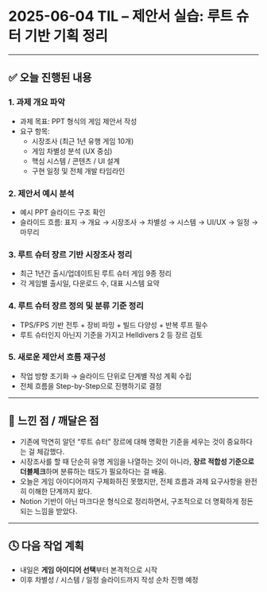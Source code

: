# 2025-06-04 TIL – 제안서 실습: 루트 슈터 기반 기획 정리

---

## ✅ 오늘 진행된 내용

### 1. 과제 개요 파악
- 과제 목표: PPT 형식의 게임 제안서 작성
- 요구 항목:
  - 시장조사 (최근 1년 유행 게임 10개)
  - 게임 차별성 분석 (UX 중심)
  - 핵심 시스템 / 콘텐츠 / UI 설계
  - 구현 일정 및 전체 개발 타임라인

### 2. 제안서 예시 분석
- 예시 PPT 슬라이드 구조 확인
- 슬라이드 흐름: 표지 → 개요 → 시장조사 → 차별성 → 시스템 → UI/UX → 일정 → 마무리

### 3. 루트 슈터 장르 기반 시장조사 정리
- 최근 1년간 출시/업데이트된 루트 슈터 게임 9종 정리
- 각 게임별 출시일, 다운로드 수, 대표 시스템 요약

### 4. 루트 슈터 장르 정의 및 분류 기준 정리
- TPS/FPS 기반 전투 + 장비 파밍 + 빌드 다양성 + 반복 루프 필수
- 루트 슈터인지 아닌지 기준을 가지고 Helldivers 2 등 장르 검토

### 5. 새로운 제안서 흐름 재구성
- 작업 방향 초기화 → 슬라이드 단위로 단계별 작성 계획 수립
- 전체 흐름을 Step-by-Step으로 진행하기로 결정

---

## 💭 느낀 점 / 깨달은 점

- 기존에 막연히 알던 “루트 슈터” 장르에 대해 명확한 기준을 세우는 것이 중요하다는 걸 체감했다.
- 시장조사를 할 때 단순히 유명 게임을 나열하는 것이 아니라, **장르 적합성 기준으로 더블체크**하며 분류하는 태도가 필요하다는 걸 배움.
- 오늘은 게임 아이디어까지 구체화하진 못했지만, 전체 흐름과 과제 요구사항을 완전히 이해한 단계까지 왔다.
- Notion 기반이 아닌 마크다운 형식으로 정리하면서, 구조적으로 더 명확하게 정돈되는 느낌을 받았다.

---

## 🕓 다음 작업 계획

- 내일은 **게임 아이디어 선택**부터 본격적으로 시작  
- 이후 차별성 / 시스템 / 일정 슬라이드까지 작성 순차 진행 예정
